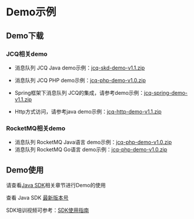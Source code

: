 # Demo示例
## Demo下载
### JCQ相关demo
- 消息队列 JCQ Java demo示例：[jcq-skd-demo-v1.1.zip](../../../../image/Internet-Middleware/Message-Queue/jcq-skd-demo-v1.1.zip)
- 消息队列 JCQ PHP demo示例：[jcq-php-demo-v1.0.zip](../../../../image/Internet-Middleware/Message-Queue/PHP_Demo.zip)
- Spring框架下消息队列 JCQ的集成，请参考demo示例：[jcq-spring-demo-v1.1.zip](../../../../image/Internet-Middleware/Message-Queue/jcq-spring-demo-v1.1.zip)

- Http方式访问，请参考java demo示例：[jcq-http-demo-v1.1.zip](../../../../image/Internet-Middleware/Message-Queue/jcq-http-demo-v1.1.zip)

### RocketMQ相关demo
- 消息队列 RocketMQ Java语言 demo示例：[jcq-php-demo-v1.0.zip](../../../../image/Internet-Middleware/Message-Queue/PHP_Demo.zip)
- 消息队列 RocketMQ Go语言 demo示例：[jcq-php-demo-v1.0.zip](../../../../image/Internet-Middleware/Message-Queue/PHP_Demo.zip)

## Demo使用
   请查看[Java SDK](../SDK-Rerference/Java-SDK/Environment-Preparation.md)相关章节进行Demo的使用
   
   查看 Java SDK [最新版本号](https://mvnrepository.com/artifact/com.jdcloud/jcq-java-sdk)
   
   SDK培训视频可参考：[SDK使用指南](https://online-demo-donot-delete.s3.cn-north-1.jdcloud-oss.com/JCQ-SDK-demo-video.mp4)
